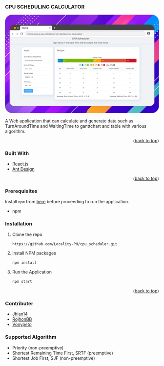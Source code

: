 


<!-- ABOUT THE PROJECT -->

### CPU SCHEDULING CALCULATOR

[![process-scheduling-solver](https://raw.githubusercontent.com/Locality-PH/cpu_scheduler/main/src/screenshot/CPU_SCHEDULER.png)](https://www.cpu-scheduler-ph.gq)

A Web application that can calculate and generate data such as TurnAroundTime and WaitingTime to ganttchart and table with various algorithm.

<p align="right">(<a href="#top">back to top</a>)</p>


### Built With

* [React.js](https://reactjs.org/)
* [Ant Design](https://ant.design/)

<p align="right">(<a href="#top">back to top</a>)</p>

### Prerequisites

Install `npm` from [here](https://nodejs.org/en/download/) before proceeding to run the application.
* npm

### Installation


1. Clone the repo
   ```sh
   https://github.com/Locality-PH/cpu_scheduler.git
   ```
3. Install NPM packages
   ```sh
   npm install
   ```
4. Run the Application
   ```js
   npm start 
   ```

<p align="right">(<a href="#top">back to top</a>)</p>



<!-- CONTRIBUTING -->

### Contributer

* [ Jhian14](https://github.com/Jhian14) 
* [ RojhonBB](https://github.com/Rojhon) 
* [ Vonypeto](https://github.com/vonypeto) 

### Supported Algorithm


* Priority (non-preemptive)
* Shortest Remaining Time First, SRTF (preemptive)
* Shortest Job First, SJF (non-preemptive)





